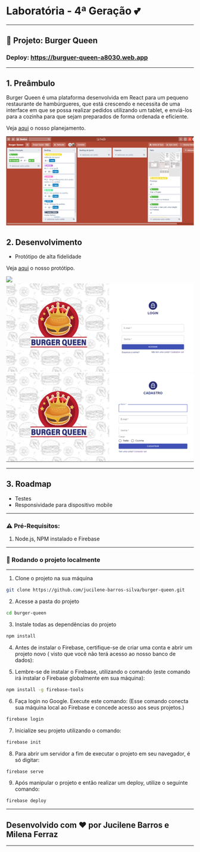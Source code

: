 # Laboratória - 4ª Geração :two_hearts: 

****
## :hamburger: Projeto: Burger Queen
### Deploy: https://burguer-queen-a8030.web.app
***
## 1. Preâmbulo
Burger Queen é uma plataforma desenvolvida em React para um pequeno restaurante de hambúrgueres, que está crescendo e necessita de uma interface em que se possa realizar pedidos utilizando um tablet, e enviá-los para a cozinha para que sejam preparados de forma ordenada e eficiente.


Veja [aqui](https://trello.com/b/R7md1QCe/burger-queen)  o nosso planejamento.

![](src/img/planejamento.png)


## 2. Desenvolvimento 
- Protótipo de alta fidelidade 

Veja [aqui](https://www.figma.com/file/djjVXuYU2FygYzmoKMdlEF/Burger-Queen) o nosso protótipo.

![](src/prototipo.png)
![](src/img/login.png)
![](src/img/cadastro.png)


****
## 3. Roadmap
- Testes
- Responsividade para dispositivo mobile

****

### :warning: Pré-Requisitos:

1. Node.js, NPM instalado e Firebase
****

### 🚀 Rodando o projeto localmente

****


1. Clone o projeto na sua máquina

```sh
git clone https://github.com/jucilene-barros-silva/burger-queen.git
```

2. Acesse a pasta do projeto
 
```sh
cd burger-queen
```

3. Instale todas as dependências do projeto

```sh
npm install
```

4. Antes de instalar o Firebase, certifique-se de criar uma conta e abrir um projeto novo ( visto que você não terá acesso ao nosso banco de dados):

5. Lembre-se de instalar o Firebase, utilizando o comando (este comando irá instalar o Firebase globalmente em sua máquina):

```sh
npm install -g firebase-tools
```

6. Faça login no Google. Execute este comando: (Esse comando conecta sua máquina local ao Firebase e concede acesso aos seus projetos.)

```sh
firebase login
```

7. Inicialize seu projeto utilizando o comando:

```sh
firebase init
```

8. Para abrir um servidor a fim de executar o projeto em seu navegador, é só digitar:

```sh
firebase serve
```

9. Após manipular o projeto e então realizar um deploy, utilize o seguinte comando:

```sh
firebase deploy
```

---------------------------------------------------
## Desenvolvido com :heart: por Jucilene Barros e Milena Ferraz
---------------------------------------------------